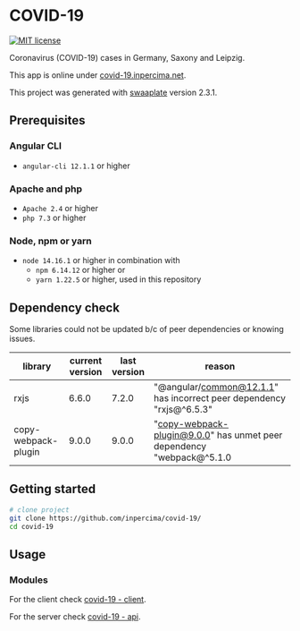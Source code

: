 # COVID-19

[![MIT license](https://img.shields.io/badge/license-MIT-blue.svg)](./LICENSE.md)

Coronavirus (COVID-19) cases in Germany, Saxony and Leipzig.

This app is online under [covid-19.inpercima.net](http://covid-19.inpercima.net).

This project was generated with [swaaplate](https://github.com/inpercima/swaaplate) version 2.3.1.

## Prerequisites

### Angular CLI

* `angular-cli 12.1.1` or higher

### Apache and php

* `Apache 2.4` or higher
* `php 7.3` or higher

### Node, npm or yarn

* `node 14.16.1` or higher in combination with
  * `npm 6.14.12` or higher or
  * `yarn 1.22.5` or higher, used in this repository

## Dependency check

Some libraries could not be updated b/c of peer dependencies or knowing issues.

| library    | current version | last version | reason |
| ---------- | --------------- | ------------ | ------ |
| rxjs       | 6.6.0           | 7.2.0        | "@angular/common@12.1.1" has incorrect peer dependency "rxjs@^6.5.3" |
| copy-webpack-plugin | 9.0.0 | 9.0.0 | "copy-webpack-plugin@9.0.0" has unmet peer dependency "webpack@^5.1.0 |

## Getting started

```bash
# clone project
git clone https://github.com/inpercima/covid-19/
cd covid-19
```

## Usage

### Modules

For the client check [covid-19 - client](./client).

For the server check [covid-19 - api](./api).

